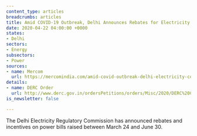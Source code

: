 ```yaml
---
content_type: articles
breadcrumbs: articles
title: Amid COVID-19 Outbreak, Delhi Announces Rebates for Electricity Consumers
date: 2020-04-22 04:00:00 +0000
states:
- Delhi
sectors:
- Energy
subsectors:
- Power
sources:
- name: Mercom
  url: https://mercomindia.com/amid-covid-outbreak-delhi-electricity-consumers/
details:
- name: DERC Order
  url: http://www.derc.gov.in/ordersPetitions/orders/Misc/2020/DERC%20COVID%2019%20ORDER.pdf
is_newsletter: false

---
```

The Delhi Electricity Regulatory Commission has announced rebates and incentives on power bills raised between March 24 and June 30.
